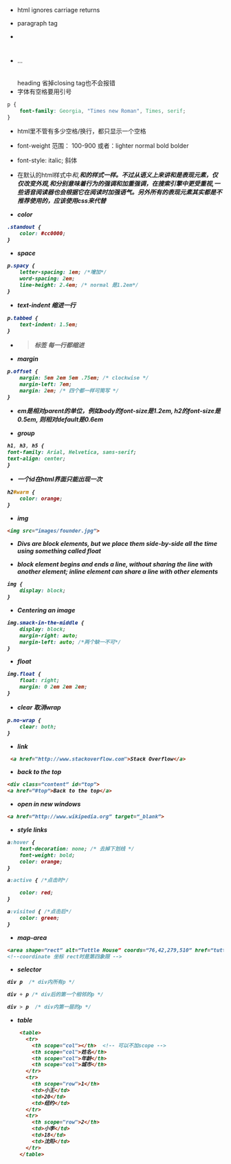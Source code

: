 - html ignores carriage returns
- <p>paragraph tag</p> 
- <br> 
- <h1></h1> ... <h6></h6> heading 省掉closing tag也不会报错
- 字体有空格要用引号
```css
p {
    font-family: Georgia, "Times new Roman", Times, serif;
}
```
- html里不管有多少空格/换行，都只显示一个空格
- font-weight 范围： 100-900 或者：lighter normal bold bolder
- font-style: italic; 斜体
- 在默认的html样式中<i>和<em>,<b>和<strong>的样式一样。不过从语义上来讲<i>和<b>是表现元素，仅仅改变外观,<em>和<strong>分别意味着行为的强调和加重强调，在搜索引擎中更受重视,一些语音阅读器也会根据它在阅读时加强语气。另外所有的表现元素其实都是不推荐使用的，应该使用css来代替

- color
```css
.standout {
    color: #cc0000;
}
```

- space
```css
p.spacy {
    letter-spacing: 1em; /*增加*/
    word-spacing: 2em;
    line-height: 2.4em; /* normal 是1.2em*/
}
```
- text-indent 缩进一行
```css
p.tabbed {
    text-indent: 1.5em;
}
```

- <blockquote>标签 每一行都缩进

- margin 
```css
p.offset {
    margin: 5em 2em 5em .75em; /* clockwise */
    margin-left: 7em;
    margin: 2em; /* 四个都一样可简写 */
}
```

- em是相对parent的单位，例如body的font-size是1.2em, h2的font-size是0.5em, 则相对default是0.6em

- group
```css
h1, h3, h5 {
font-family: Arial, Helvetica, sans-serif;
text-align: center;
}
```

- 一个id在html界面只能出现一次
```css
h2#warm {
    color: orange;
}
```
- img
```html
<img src=“images/founder.jpg”>
```

- Divs are block elements, but we place them side-by-side all the time using something called float

- block element begins and ends a line, without sharing the line with another element; inline element can share a line with other elements
```css
img {
    display: block;
}
```

- Centering an image
```css
img.smack-in-the-middle {
    display: block;
    margin-right: auto; 
    margin-left: auto; /*两个缺一不可*/
}
```

- float
```css
img.float {
    float: right;
    margin: 0 2em 2em 2em;
}
```

- clear 取消wrap
```css
p.no-wrap {
    clear: both;
}
```
- link
```html
 <a href="http://www.stackoverflow.com">Stack Overflow</a> 
```
- back to the top
```html
<div class=“content” id=“top”>
<a href=”#top“>Back to the top</a>
```
- open in new windows
```html
<a href=“http://www.wikipedia.org” target=“_blank”>
```

- style links
```css
a:hover {
    text-decoration: none; /* 去掉下划线 */
    font-weight: bold;
    color: orange;
}

a:active { /*点击时*/

    color: red;
}

a:visited { /*点击后*/
    color: green;
}
```

- map-area
```html
<area shape=“rect” alt=“Tuttle House” coords=“76,42,279,510” href=“tuttle-house.html”>
<!--coordinate 坐标 rect时是第四象限 -->
```

- selector
```css
div p  /* div内所有p */

div + p /* div后的第一个相邻的p */

div > p  /* div内第一层的p */
```

- table
```html
    <table>
      <tr>
        <th scope="col"></th>  <!-- 可以不加scope -->
        <th scope="col">姓名</th>
        <th scope="col">年龄</th>
        <th scope="col">城市</th>
      </tr>
      <tr>
        <th scope="row">1</th>
        <td>小王</td>
        <td>20</td>
        <td>纽约</td>
      </tr>
      <tr>
        <th scope="row">2</th>
        <td>小李</td>
        <td>18</td>
        <td>沈阳</td>
      </tr>
    </table>
```